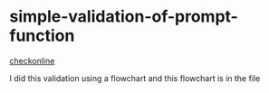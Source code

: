 # simple-validation-of-prompt-function

<a href="https://hadioryanipr.github.io/simple-validation/">checkonline</a>

I did this validation using a flowchart and this flowchart is in the file

